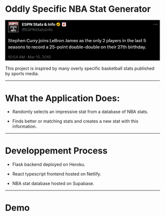 # Oddly Specific NBA Stat Generator

<p align="center">
  <img src="github_assets/inspiration.png" alt="">
</p>

This project is inspired by many overly specific basketball stats published by sports media.

---

# What the Application Does:

- Randomly selects an impressive stat from a database of NBA stats.

- Finds better or matching stats and creates a new stat with this information.

---

# Developpement Process

- Flask backend deployed on Heroku.

- React typescript frontend hosted on Netlify.

- NBA stat database hosted on Supabase.

---

# Demo
